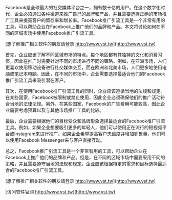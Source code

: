 Facebook是全球最大的社交媒体平台之一，拥有数十亿的用户。在这个数字化时代，企业必须通过各种渠道来推广自己的品牌和产品，并且需要选择正确的市场推广工具来提高客户的留存率和增长率。Facebook推广引流工具是一个非常有用的工具，可以帮助企业在Facebook上推广他们的品牌和产品。本文将讨论如何在不同的区域市场中使用Facebook推广引流工具。

[想了解推广相关软件的朋友请登录 http://www.vst.tw](http://www.vst.tw)

首先，企业应该了解不同区域市场的特点。每个地区都有其独特的文化和消费习惯，因此在推广时需要针对不同的市场进行不同的策略。例如，在亚洲市场，人们更喜欢使用移动设备进行社交媒体交互，而在欧洲和北美市场，人们更多地使用电脑或笔记本电脑。因此，在不同的市场中，企业需要选择最适合他们的Facebook推广引流工具来吸引潜在客户。

其次，在使用Facebook推广引流工具的同时，企业应该遵循当地的法规和规定。在某些国家，Facebook被限制或禁止使用，因此企业必须确保他们的推广活动符合当地的法律法规。另外，在某些国家，Facebook的广告费用可能较高，因此企业需要考虑预算以及与其他市场推广工具的比较。

最后，企业需要根据他们的目标受众和品牌形象选择最适合的Facebook推广引流工具。例如，如果企业想要吸引更多的年轻人，他们可以使用正在流行的短视频平台或Instagram来进行推广。如果企业希望提高客户忠诚度并增加销售量，他们可以使用Facebook Messenger来与客户直接互动。

总之，Facebook推广引流工具是一个非常有用的工具，可以帮助企业在Facebook上推广他们的品牌和产品。但是，在不同的区域市场中需要采用不同的策略，并且需要遵守当地的法规和规定。企业应该根据特定的需求和目标选择最适合的Facebook推广引流工具。

[想了解推广相关软件的朋友请登录 http://www.vst.tw](http://www.vst.tw)


[访问软件官网 http://www.vst.tw](http://www.vst.tw)
